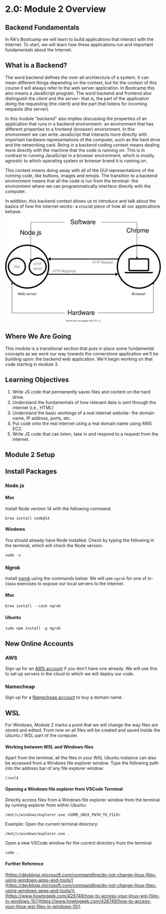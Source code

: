 # 2.0: Module 2 Overview

## **Backend Fundamentals**

In RA's Bootcamp we will learn to build applications that interact with the Internet. To start, we will learn how these applications run and important fundamentals about the Internet.

## What is a Backend?

The word backend defines the over-all architecture of a system. It can mean different things depending on the context, but for the context of this course it will always refer to the web server application. In Bootcamp this also means a JavaScript program. The word backend and frontend also distinguish the _client_ and the _server_- that is, the part of the application doing the requesting (the client) and the part that listens for incoming requests (the server).

In this module "_backend_" also implies discussing the properties of an application that runs in a backend environment- an environment that has different properties to a frontend (browser) environment. In this environment we can write JavaScript that interacts more directly with important hardware representations of the computer, such as the hard drive and the networking card. Being in a backend coding context means dealing more directly with the machine that the code is running on. This is in contrast to running JavaScript in a browser environment, which is mostly agnostic to which operating system or browser brand it is running on.

This context means doing away with all of the GUI representations of the running code, like buttons, images and emojis. The transition to a backend environment means that all the code is run from the terminal- the environment where we can programmatically interface directly with the computer.

In addition, this backend context allows us to introduce and talk about the basics of how the internet works- a crucial piece of how all our applications behave.

![Diagram of how the frontend communicates with the backend](../.gitbook/assets/server.drawio.svg)

## Where We Are Going

This module is a transitional section that puts in place some fundamental concepts as we work our way towards the cornerstone application we'll be building upon: the backend web application. We'll begin working on that code starting in module 3.

## Learning Objectives

1. Write JS code that permanently saves files and content on the hard drive.
2. Understand the fundamentals of how relevant data is sent through the internet (i.e., HTML)
3. Understand the basic workings of a real internet website- the domain name, IP address, ports, etc.
4. Put code onto the real internet using a real domain name using AWS EC2.
5. Write JS code that can listen, take in and respond to a request from the internet.

## Module 2 Setup

## Install Packages

### Node.js

#### Mac

Install Node version 14 with the following command.

```
brew install node@14
```

#### Windows

You should already have Node installed. Check by typing the following in the terminal, which will check the Node version.

```
node -v
```

### Ngrok

Install [ngrok](https://ngrok.com) using the commands below. We will use `ngrok` for one of in-class exercises to expose our local servers to the Internet.

#### Mac

```javascript
brew install --cask ngrok
```

#### Ubuntu

```
sudo npm install -g ngrok
```

## New Online Accounts

### AWS

Sign up for an [AWS account](https://aws.amazon.com) if you don't have one already. We will use this to set up servers in the cloud to which we will deploy our code.

### Namecheap

Sign up for a [Namecheap account](https://namecheap.com) to buy a domain name.

## WSL

For Windows, Module 2 marks a point that we will change the way files are stored and edited. From now on all files will be created and saved inside the Ubuntu / WSL part of the computer.

#### Working between WSL and Windows files

Apart from the terminal, all the files in your WSL Ubuntu instance can also be accessed from a Windows file explorer window. Type the following path into the address bar of any file explorer window:

```
\\wsl$
```

#### Opening a Windows file explorer from VSCode Terminal

Directly access files from a Windows file explorer window from the terminal by running explorer from within Ubuntu:

```
/mnt/c/windows/explorer.exe <SOME_UNIX_PATH_TO_FILE>
```

Example: Open the current terminal directory:

```
/mnt/c/windows/explorer.exe .
```

Open a new VSCode window for the current directory from the terminal:

```
code .
```

#### Further Reference

[https://devblogs.microsoft.com/commandline/do-not-change-linux-files-using-windows-apps-and-tools/](https://devblogs.microsoft.com/commandline/do-not-change-linux-files-using-windows-apps-and-tools/)\
\
[https://www.howtogeek.com/426749/how-to-access-your-linux-wsl-files-in-windows-10/](https://www.howtogeek.com/426749/how-to-access-your-linux-wsl-files-in-windows-10/)
